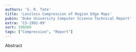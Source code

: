 ```yaml
---
authors: 'S. R. Tate'
title: 'Lossless Compression of Region Edge Maps'
pubin: 'Duke University Computer Science Technical Report'
extra: 'CS-1992-09'
sort: 199209
tags: ["Compression", "Report"]
---
```

Abstract
